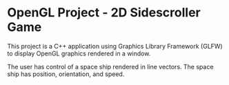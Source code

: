 # OpenGL Project - 2D Sidescroller Game

This project is a C++ application using Graphics Library Framework (GLFW) to display OpenGL graphics rendered in a window.

The user has control of a space ship rendered in line vectors. The space ship has position, orientation, and speed.
